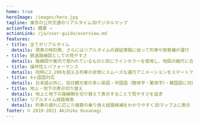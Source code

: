 ```yaml
---
home: true
heroImage: /images/hero.jpg
tagline: 東京の公共交通のリアルタイム3Dデジタルマップ
actionText: 概要 →
actionLink: /ja/user-guide/overview.md
features:
- title: 全てがリアルタイム
  details: 現実の時刻表、さらにはリアルタイムの遅延情報に従って列車や旅客機が運行
- title: 鉄道路線図としての見やすさ
  details: 路線図や案内で使われているものと同じラインカラーを使用し、地図の縮尺に合わせて適切な間隔で配置
- title: 操作性とパフォーマンス
  details: 同時に2,200を超える列車の非常にスムーズな運行アニメーションをスマートフォンでも実現
- title: 4ヶ国語対応
  details: 日本語以外に、訪日観光客の多い英語・中国語（簡体字・繁体字）・韓国語に対応
- title: 地上・地下の表示切り替え
  details: 地上と地下の路線網を切り替えて表示することで見やすさを追求
- title: リアルタイム経路検索
  details: 列車の遅れに応じた複数の乗り換え経路候補をわかりやすく3Dマップ上に表示
footer: © 2019-2021 Akihiko Kusanagi
---
```

